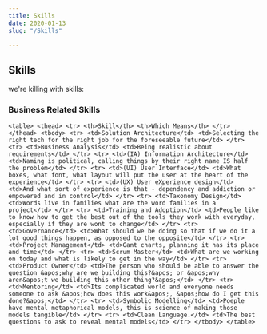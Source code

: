 ```yaml
---
title: Skills
date: 2020-01-13
slug: "/Skills"

---
```

## Skills

we're killing with skills:

### Business Related Skills

`<table> <thead> <tr> <th>Skill</th> <th>Which Means</th> </tr> </thead> <tbody> <tr> <td>Solution Architecture</td> <td>Selecting the right tech for the right job for the foreseeable future</td> </tr> <tr> <td>Business Analysis</td> <td>Being realistic about requirements</td> </tr> <tr> <td>(IA) Information Architecture</td> <td>Naming is political, calling things by their right name IS half the problem</td> </tr> <tr> <td>(UI) User Interface</td> <td>What boxes, what font, what layout will put the user at the heart of the experience</td> </tr> <tr> <td>(UX) User eXperience design</td> <td>And what sort of experience is that - dependency and addiction or empowered and in control</td> </tr> <tr> <td>Taxonomy Design</td> <td>Words live in families what are the word families in a project</td> </tr> <tr> <td>Training and Adoption</td> <td>People like to know how to get the best out of the tools they work with everyday, especially if they are wont to change</td> </tr> <tr> <td>Governance</td> <td>What should we be doing so that if we do it a lot good things happen, as opposed to the opposite</td> </tr> <tr> <td>Project Management</td> <td>Gant charts, planning it has its place and time</td> </tr> <tr> <td>Scrum Master</td> <td>What are we working on today and what is likely to get in the way</td> </tr> <tr> <td>Product Owner</td> <td>The person who should be able to answer the question &apos;why are we building this?&apos; or &apos;why aren&apos;t we building this other thing?&apos;</td> </tr> <tr> <td>Mentoring</td> <td>Its complicated world and everyone needs someone to ask &apos;how does this work&apos;, &apos;how do I get this done?&apos;</td> </tr> <tr> <td>Symbolic Modelling</td> <td>Poeple have mental metaphorical models, this is science of making those models tangible</td> </tr> <tr> <td>Clean Language.</td> <td>The best questions to ask to reveal mental models</td> </tr> </tbody> </table>`